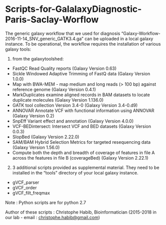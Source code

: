 # Scripts-for-GalalaxyDiagnostic-Paris-Saclay-Worflow
The generic galaxy workflow that we used for diagnosis “Galaxy-Workflow-2016-11-14_SNV_generic_GATK3.4.ga” can be uploaded in a local galaxy instance. To be operational, the workflow requires the installation of various galaxy tools: 
1) from the galaxytoolshed:
- FastQC Read Quality reports (Galaxy Version 0.63)
- Sickle Windowed Adaptive Trimming of FastQ data (Galaxy Version 1.0.0)
- Map with BWA-MEM - map medium and long reads (> 100 bp) against reference genome (Galaxy Version 0.4.1)
- MarkDuplicates examine aligned records in BAM datasets to locate duplicate molecules (Galaxy Version 1.136.0)
- GATK tool collection Version 3.4-0 (Galaxy Version 3.4-0.d9)
- ANNOVAR Annotate VCF with functional information using ANNOVAR (Galaxy Version 0.2)
- SnpEff Variant effect and annotation (Galaxy Version 4.0.0)
- VCF-BEDintersect: Intersect VCF and BED datasets (Galaxy Version 0.0.3)
- SlopBed (Galaxy Version 2.22.0)
- SAM/BAM Hybrid Selection Metrics for targeted resequencing data (Galaxy Version 1.56.0)
- Compute both the depth and breadth of coverage of features in file A across the features in file B (coverageBed) (Galaxy Version 2.22.1)
2) 3 additional scripts provided as supplemental material.
They need to be installed in the “tools” directory of your local galaxy instance. 
- gVCF_parser
- gVCF_order
- gVCF_filt_freqmax

Note : Python scripts are for python 2.7

Author of these scripts : Christophe Habib, Bioinformatician (2015-2018 in our lab - email : christophe.habib@gmail.com)
